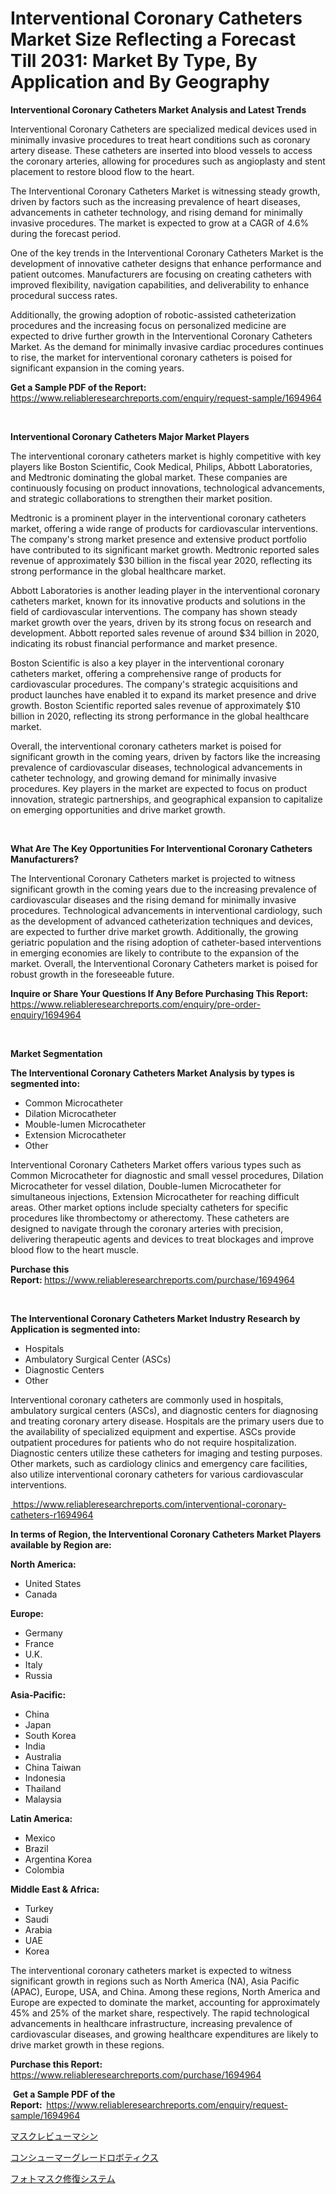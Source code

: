 <p><h1>Interventional Coronary Catheters Market Size Reflecting a Forecast Till 2031: Market By Type, By Application and By Geography</h1></p><p><strong>Interventional Coronary Catheters Market Analysis and Latest Trends</strong></p>
<p><p>Interventional Coronary Catheters are specialized medical devices used in minimally invasive procedures to treat heart conditions such as coronary artery disease. These catheters are inserted into blood vessels to access the coronary arteries, allowing for procedures such as angioplasty and stent placement to restore blood flow to the heart.</p><p>The Interventional Coronary Catheters Market is witnessing steady growth, driven by factors such as the increasing prevalence of heart diseases, advancements in catheter technology, and rising demand for minimally invasive procedures. The market is expected to grow at a CAGR of 4.6% during the forecast period.</p><p>One of the key trends in the Interventional Coronary Catheters Market is the development of innovative catheter designs that enhance performance and patient outcomes. Manufacturers are focusing on creating catheters with improved flexibility, navigation capabilities, and deliverability to enhance procedural success rates.</p><p>Additionally, the growing adoption of robotic-assisted catheterization procedures and the increasing focus on personalized medicine are expected to drive further growth in the Interventional Coronary Catheters Market. As the demand for minimally invasive cardiac procedures continues to rise, the market for interventional coronary catheters is poised for significant expansion in the coming years.</p></p>
<p><strong>Get a Sample PDF of the Report:&nbsp;</strong> <a href="https://www.reliableresearchreports.com/enquiry/request-sample/1694964">https://www.reliableresearchreports.com/enquiry/request-sample/1694964</a></p>
<p>&nbsp;</p>
<p><strong>Interventional Coronary Catheters Major Market Players</strong></p>
<p><p>The interventional coronary catheters market is highly competitive with key players like Boston Scientific, Cook Medical, Philips, Abbott Laboratories, and Medtronic dominating the global market. These companies are continuously focusing on product innovations, technological advancements, and strategic collaborations to strengthen their market position.</p><p>Medtronic is a prominent player in the interventional coronary catheters market, offering a wide range of products for cardiovascular interventions. The company's strong market presence and extensive product portfolio have contributed to its significant market growth. Medtronic reported sales revenue of approximately $30 billion in the fiscal year 2020, reflecting its strong performance in the global healthcare market.</p><p>Abbott Laboratories is another leading player in the interventional coronary catheters market, known for its innovative products and solutions in the field of cardiovascular interventions. The company has shown steady market growth over the years, driven by its strong focus on research and development. Abbott reported sales revenue of around $34 billion in 2020, indicating its robust financial performance and market presence.</p><p>Boston Scientific is also a key player in the interventional coronary catheters market, offering a comprehensive range of products for cardiovascular procedures. The company's strategic acquisitions and product launches have enabled it to expand its market presence and drive growth. Boston Scientific reported sales revenue of approximately $10 billion in 2020, reflecting its strong performance in the global healthcare market.</p><p>Overall, the interventional coronary catheters market is poised for significant growth in the coming years, driven by factors like the increasing prevalence of cardiovascular diseases, technological advancements in catheter technology, and growing demand for minimally invasive procedures. Key players in the market are expected to focus on product innovation, strategic partnerships, and geographical expansion to capitalize on emerging opportunities and drive market growth.</p></p>
<p>&nbsp;</p>
<p><strong>What Are The Key Opportunities For Interventional Coronary Catheters Manufacturers?</strong></p>
<p><p>The Interventional Coronary Catheters market is projected to witness significant growth in the coming years due to the increasing prevalence of cardiovascular diseases and the rising demand for minimally invasive procedures. Technological advancements in interventional cardiology, such as the development of advanced catheterization techniques and devices, are expected to further drive market growth. Additionally, the growing geriatric population and the rising adoption of catheter-based interventions in emerging economies are likely to contribute to the expansion of the market. Overall, the Interventional Coronary Catheters market is poised for robust growth in the foreseeable future.</p></p>
<p><strong>Inquire or Share Your Questions If Any Before Purchasing This Report:</strong> <a href="https://www.reliableresearchreports.com/enquiry/pre-order-enquiry/1694964">https://www.reliableresearchreports.com/enquiry/pre-order-enquiry/1694964</a></p>
<p>&nbsp;</p>
<p><strong>Market Segmentation</strong></p>
<p><strong>The Interventional Coronary Catheters Market Analysis by types is segmented into:</strong></p>
<p><ul><li>Common Microcatheter</li><li>Dilation Microcatheter</li><li>Mouble-lumen Microcatheter</li><li>Extension Microcatheter</li><li>Other</li></ul></p>
<p><p>Interventional Coronary Catheters Market offers various types such as Common Microcatheter for diagnostic and small vessel procedures, Dilation Microcatheter for vessel dilation, Double-lumen Microcatheter for simultaneous injections, Extension Microcatheter for reaching difficult areas. Other market options include specialty catheters for specific procedures like thrombectomy or atherectomy. These catheters are designed to navigate through the coronary arteries with precision, delivering therapeutic agents and devices to treat blockages and improve blood flow to the heart muscle.</p></p>
<p><strong>Purchase this Report:&nbsp;</strong><a href="https://www.reliableresearchreports.com/purchase/1694964">https://www.reliableresearchreports.com/purchase/1694964</a></p>
<p>&nbsp;</p>
<p><strong>The Interventional Coronary Catheters Market Industry Research by Application is segmented into:</strong></p>
<p><ul><li>Hospitals</li><li>Ambulatory Surgical Center (ASCs)</li><li>Diagnostic Centers</li><li>Other</li></ul></p>
<p><p>Interventional coronary catheters are commonly used in hospitals, ambulatory surgical centers (ASCs), and diagnostic centers for diagnosing and treating coronary artery disease. Hospitals are the primary users due to the availability of specialized equipment and expertise. ASCs provide outpatient procedures for patients who do not require hospitalization. Diagnostic centers utilize these catheters for imaging and testing purposes. Other markets, such as cardiology clinics and emergency care facilities, also utilize interventional coronary catheters for various cardiovascular interventions.</p></p>
<p><a href="https://www.reliableresearchreports.com/interventional-coronary-catheters-r1694964">&nbsp;https://www.reliableresearchreports.com/interventional-coronary-catheters-r1694964</a></p>
<p><strong>In terms of Region, the Interventional Coronary Catheters Market Players available by Region are:</strong></p>
<p>
    <p> <strong> North America: </strong>
        <ul>
            <li>United States</li>
            <li>Canada</li>
        </ul>
        </p> 
    <p> <strong> Europe: </strong>
        <ul>
            <li>Germany</li>
            <li>France</li>
            <li>U.K.</li>
            <li>Italy</li>
            <li>Russia</li>
        </ul>
        </p> 
    <p> <strong> Asia-Pacific: </strong>
        <ul>
            <li>China</li>
            <li>Japan</li>
            <li>South Korea</li>
            <li>India</li>
            <li>Australia</li>
            <li>China Taiwan</li>
            <li>Indonesia</li>
            <li>Thailand</li>
            <li>Malaysia</li>
        </ul>
        </p> 
    <p> <strong> Latin America: </strong>
        <ul>
            <li>Mexico</li>
            <li>Brazil</li>
            <li>Argentina Korea</li>
            <li>Colombia</li>
        </ul>
        </p> 
    <p> <strong> Middle East & Africa: </strong>
        <ul>
            <li>Turkey</li>
            <li>Saudi</li>
            <li>Arabia</li>
            <li>UAE</li>
            <li>Korea</li>
        </ul>
    </p>
    </p>
<p><p>The interventional coronary catheters market is expected to witness significant growth in regions such as North America (NA), Asia Pacific (APAC), Europe, USA, and China. Among these regions, North America and Europe are expected to dominate the market, accounting for approximately 45% and 25% of the market share, respectively. The rapid technological advancements in healthcare infrastructure, increasing prevalence of cardiovascular diseases, and growing healthcare expenditures are likely to drive market growth in these regions.</p></p>
<p><strong>Purchase this Report: </strong><a href="https://www.reliableresearchreports.com/purchase/1694964">https://www.reliableresearchreports.com/purchase/1694964</a></p>
<p>&nbsp;<strong>Get a Sample PDF of the Report:&nbsp;&nbsp;</strong><a href="https://www.reliableresearchreports.com/enquiry/request-sample/1694964">https://www.reliableresearchreports.com/enquiry/request-sample/1694964</a></p>
<p><strong></strong></p>
<p><p><a href="https://github.com/tubbs463/Market-Research-Report-List-1/blob/main/3083019103129.md">マスクレビューマシン</a></p><p><a href="https://github.com/decker5351/Market-Research-Report-List-1/blob/main/7777703103128.md">コンシューマーグレードロボティクス</a></p><p><a href="https://github.com/LeoraEber/Market-Research-Report-List-1/blob/main/6670387103130.md">フォトマスク修復システム</a></p></p>